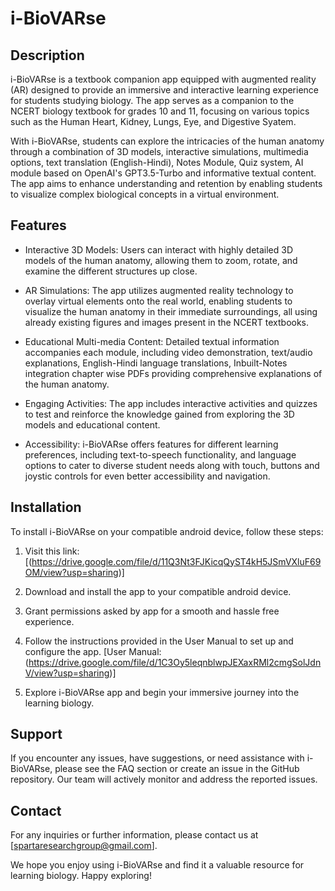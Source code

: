 # i-BioVARse

## Description

i-BioVARse is a textbook companion app equipped with augmented reality (AR) designed to provide an immersive and interactive learning experience for students studying biology. The app serves as a companion to the NCERT biology textbook for grades 10 and 11, focusing on various topics such as the Human Heart, Kidney, Lungs, Eye, and Digestive Syatem.

With i-BioVARse, students can explore the intricacies of the human anatomy through a combination of 3D models, interactive simulations, multimedia options, text translation (English-Hindi), Notes Module, Quiz system, AI module based on OpenAI's GPT3.5-Turbo and informative textual content. The app aims to enhance understanding and retention by enabling students to visualize complex biological concepts in a virtual environment.

## Features

- Interactive 3D Models: Users can interact with highly detailed 3D models of the human anatomy, allowing them to zoom, rotate, and examine the different structures up close.

- AR Simulations: The app utilizes augmented reality technology to overlay virtual elements onto the real world, enabling students to visualize the human anatomy in their immediate surroundings, all using already existing figures and images present in the NCERT textbooks.

- Educational Multi-media Content: Detailed textual information accompanies each module, including video demonstration, text/audio explanations, English-Hindi language translations, Inbuilt-Notes integration chapter wise PDFs providing comprehensive explanations of the human anatomy.

- Engaging Activities: The app includes interactive activities and quizzes to test and reinforce the knowledge gained from exploring the 3D models and educational content.

- Accessibility: i-BioVARse offers features for different learning preferences, including text-to-speech functionality, and language options to cater to diverse student needs along with touch, buttons and joystic controls for even better accessibility and navigation.

## Installation

To install i-BioVARse on your compatible android device, follow these steps:

1. Visit this link: [(https://drive.google.com/file/d/11Q3Nt3FJKicqQyST4kH5JSmVXluF69OM/view?usp=sharing)]

2. Download and install the app to your compatible android device.

3. Grant permissions asked by app for a smooth and hassle free experience.

4. Follow the instructions provided in the User Manual to set up and configure the app. [User Manual: (https://drive.google.com/file/d/1C3Oy5leqnblwpJEXaxRMl2cmgSolJdnV/view?usp=sharing)]

5. Explore i-BioVARse app and begin your immersive journey into the learning biology.

## Support

If you encounter any issues, have suggestions, or need assistance with i-BioVARse, please see the FAQ section or create an issue in the GitHub repository. Our team will actively monitor and address the reported issues.

## Contact

For any inquiries or further information, please contact us at [spartaresearchgroup@gmail.com].

We hope you enjoy using i-BioVARse and find it a valuable resource for learning biology. Happy exploring!
